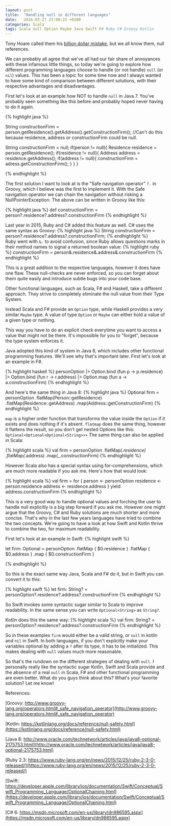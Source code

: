 ```yaml
---
layout: post
title:  "Handling null in different languages"
date:   2016-03-27 23:00:25 +0100
categories: Scala
tags: Scala null Option Maybe Java Swift F# Ruby C# Groovy Kotlin
---
```


Tony Hoare called them his [billion dollar mistake][tony], but we all know them, null references.

We can probably all agree that we've all had our fair share of annoyances with these infamous little things,
so today we're going to explore how different programming languages choose to handle (or not handle) `null` (or `nil`) values.
This has been a topic for some time now and I always wanted to have some kind of comparison between different solutions,
 with their respective advantages and disadvantages.
 
First let's look at an example how NOT to handle `null` in Java 7. 
You've probably seen something like this before and probably hoped never having to do it again.

{% highlight java %}

String constructionFirm = person.getResidence().getAddress().getConstructionFirm();
//Can't do this because residence, address or constructionFirm could be null.

String constructionFirm = null;
if(person != null){
   Residence residence = person.getResidence();
   if(residence != null){
      Address address = residence.getAddress();
      if(address != null){
         constructionFirm = adress.getConstructionFirm();
      }
   }
}

{% endhighlight %}  

The first solution I want to look at is the "Safe navigation operator" `?.` in Groovy, which I believe was the first to implement it.
With the Safe navigation operator we can chain the navigation without risking a NullPointerException. 
The above can be written in Groovy like this:

{% highlight java %}
def constructionFirm = person?.residence?.address?.constructionFirm
{% endhighlight %}  

Last year in 2015, Ruby and C# added this feature as well. 
C# uses the same syntax as Groovy:
{% highlight java %}
String constructionFirm = person?.residence?.address?.constructionFirm;
{% endhighlight %}  
Ruby went with `&.` to avoid confusion, since Ruby allows questions marks in their method names to signal a returned boolean value:
{% highlight ruby %}
constructionFirm = person&.residence&.address&.constructionFirm
{% endhighlight %}

This is a great addition to the respective languages, however it does have one flaw. 
These null-checks are never enforced, so you can forget about them quite easily and introduce subtle bugs into your code base.

Other functional languages, such as Scala, F# and Haskell, take a different approach.
They strive to completely eliminate the null value from their Type System. 

Instead Scala and F# provide an `Option` type, while Haskell provides a very similar `Maybe` type.
A value of type `Option` or `Maybe` can either hold a value of a given type or nothing. 

This way you have to do an explicit check everytime you want to access a value that might not be there. 
It's impossible for you to "forget", because the type system enforces it. 

Java adopted this kind of system in Java 8, which includes other functional programming features. 
We'll see why that's important later. First let's look at an example in F#.

{% highlight haskell %}
personOption |> Option.bind (fun p -> p.residence)
  |> Option.bind (fun r -> r.address)
  |> Option.map (fun a -> a.constructionFirm)
{% endhighlight %}

And here's the same thing in Java 8:
{% highlight java %}
Optional<String> firm = personOption
   .flatMap(Person::getResidence)
   .flatMap(Residence::getAddress)
   .map(Address::getConstructionFirm)
{% endhighlight %}

`map` is a higher order function that transforms the value inside the `Option` if it exists and does nothing if it's absent.
`flatmap` does the same thing, however it flattens the result, so you don't get nested Options like this: `Optional<Optional<Optional<String>>>`
The same thing can also be applied in Scala:

{% highlight scala %}
val firm = personOption
   .flatMap(_.residence)
   .flatMap(_.address)
   .map(_.constructionFirm)
{% endhighlight %}

However Scala also has a special syntax using for-comprehensions, which are much more readable if you ask me.
Here's how that would look:


{% highlight scala %}
val firm = for {
    person <- personOption
    residence <- person.residence
    address <- residence.address
} yield address.constructionFirm
{% endhighlight %}

This is a very good way to handle optional values and forching the user to handle null explicitly is a big step forward if you ask me.
However one might argue that the Groovy, C# and Ruby solutions are much shorter and more concise.
That's why in the last few years languages have tried to combine the two concepts.
We're going to have a look at how Swift and Kotlin thrive to combine the two, for maximum readability.

First let's look at an example in Swift:
{% highlight swift %}

let firm: Optional<String> = personOption
    .flatMap { $0.residence }
    .flatMap { $0.address }
    .map { $0.constructionFirm }

{% endhighlight %}

So this is the exact same way Java, Scala and F# do it, but in Swift you can convert it to this:

{% highlight swift %}
let firm: String? = personOption?.residence?.address?.constructionFirm
{% endhighlight %}

So Swift invokes some syntactic sugar similar to Scala to improve readability. 
In the same sense you can write `Optional<String>` as `String?`. 

Kotlin does this the same way:
{% highlight scala %}
val firm: String? = personOption?.residence?.address?.constructionFirm
{% endhighlight %} 

So in these examples `firm` would either be a valid string, or `null` in kotlin and `nil` in Swift.
In both languages, if you don't explicitly make your variables optional by adding a `?` after its type, it has to be initialized.
This makes dealing with `null` values much more reasonable. 

So that's the rundown on the different strategies of dealing with `null`. 
I personally really like the syntactic sugar Kotlin, Swift and Scala provide and the absence of a real `null` in Scala, F# and other functional programming are even better.
What do you guys think about this? What's your favorite solution? Let me know!


References:

[Groovy: http://www.groovy-lang.org/operators.html#_safe_navigation_operator](http://www.groovy-lang.org/operators.html#_safe_navigation_operator)

[Kotlin: https://kotlinlang.org/docs/reference/null-safety.html](https://kotlinlang.org/docs/reference/null-safety.html)

[Java 8: http://www.oracle.com/technetwork/articles/java/java8-optional-2175753.html](http://www.oracle.com/technetwork/articles/java/java8-optional-2175753.html)

[Ruby 2.3: https://www.ruby-lang.org/en/news/2015/12/25/ruby-2-3-0-released/](https://www.ruby-lang.org/en/news/2015/12/25/ruby-2-3-0-released/)

[Swift: https://developer.apple.com/library/ios/documentation/Swift/Conceptual/Swift_Programming_Language/OptionalChaining.html](https://developer.apple.com/library/ios/documentation/Swift/Conceptual/Swift_Programming_Language/OptionalChaining.html)

[C# 6: https://msdn.microsoft.com/en-us/library/dn986595.aspx](https://msdn.microsoft.com/en-us/library/dn986595.aspx)

[tony]: http://www.infoq.com/presentations/Null-References-The-Billion-Dollar-Mistake-Tony-Hoare
